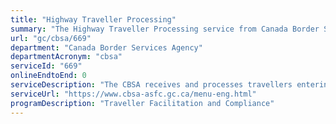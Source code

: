 ```yaml
---
title: "Highway Traveller Processing"
summary: "The Highway Traveller Processing service from Canada Border Services Agency is not available end-to-end online, according to the GC Service Inventory."
url: "gc/cbsa/669"
department: "Canada Border Services Agency"
departmentAcronym: "cbsa"
serviceId: "669"
onlineEndtoEnd: 0
serviceDescription: "The CBSA receives and processes travellers entering and exiting at Canadian POEs via highway mode."
serviceUrl: "https://www.cbsa-asfc.gc.ca/menu-eng.html"
programDescription: "Traveller Facilitation and Compliance"
---
```

